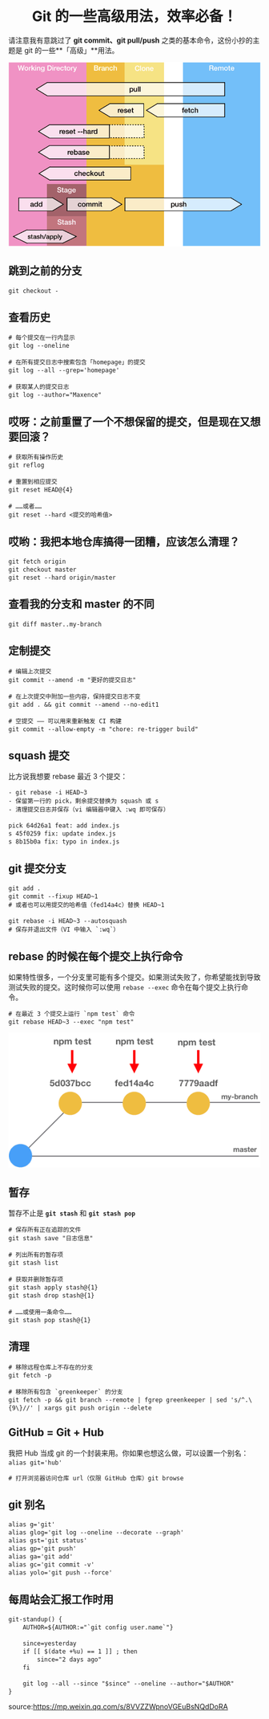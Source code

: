 <h1 align="center">Git 的一些高级用法，效率必备！</h1>

请注意我有意跳过了 **git commit、git pull/push** 之类的基本命令，这份小抄的主题是 git 的一些**「高级」**用法。

![img](./media/640.png)



##    跳到之前的分支

```
git checkout -
```

## 查看历史

```
# 每个提交在一行内显示
git log --oneline

# 在所有提交日志中搜索包含「homepage」的提交
git log --all --grep='homepage'

# 获取某人的提交日志
git log --author="Maxence"
```

## 哎呀：之前重置了一个不想保留的提交，但是现在又想要回滚？

```
# 获取所有操作历史
git reflog

# 重置到相应提交
git reset HEAD@{4}

# ……或者……
git reset --hard <提交的哈希值>
```

## 哎哟：我把本地仓库搞得一团糟，应该怎么清理？

```
git fetch origin
git checkout master
git reset --hard origin/master
```

## 查看我的分支和 master 的不同

```
git diff master..my-branch
```

## 定制提交

```
# 编辑上次提交
git commit --amend -m "更好的提交日志"

# 在上次提交中附加一些内容，保持提交日志不变
git add . && git commit --amend --no-edit1

# 空提交 —— 可以用来重新触发 CI 构建
git commit --allow-empty -m "chore: re-trigger build"
```

## squash 提交

比方说我想要 rebase 最近 3 个提交：

```
- git rebase -i HEAD~3
- 保留第一行的 pick，剩余提交替换为 squash 或 s
- 清理提交日志并保存（vi 编辑器中键入 :wq 即可保存）

pick 64d26a1 feat: add index.js
s 45f0259 fix: update index.js
s 8b15b0a fix: typo in index.js
```

## git 提交分支

```
git add .
git commit --fixup HEAD~1
# 或者也可以用提交的哈希值（fed14a4c）替换 HEAD~1

git rebase -i HEAD~3 --autosquash
# 保存并退出文件（VI 中输入 `:wq`）
```

## rebase 的时候在每个提交上执行命令

如果特性很多，一个分支里可能有多个提交。如果测试失败了，你希望能找到导致测试失败的提交。这时候你可以使用 `rebase --exec` 命令在每个提交上执行命令。

```
# 在最近 3 个提交上运行 `npm test` 命令
git rebase HEAD~3 --exec "npm test"
```

![img](./media/640-20200709190248501.png)





## 暂存

暂存不止是 **`git stash`** 和 **`git stash pop`**` `

```
# 保存所有正在追踪的文件
git stash save "日志信息"

# 列出所有的暂存项
git stash list

# 获取并删除暂存项
git stash apply stash@{1}
git stash drop stash@{1}

# ……或使用一条命令……
git stash pop stash@{1}
```

## 清理

```
# 移除远程仓库上不存在的分支
git fetch -p

# 移除所有包含 `greenkeeper` 的分支
git fetch -p && git branch --remote | fgrep greenkeeper | sed 's/^.\{9\}//' | xargs git push origin --delete
```

## GitHub = Git + Hub

我把 Hub 当成 git 的一个封装来用。你如果也想这么做，可以设置一个别名：`alias git='hub'`

```
# 打开浏览器访问仓库 url（仅限 GitHub 仓库）git browse
```

## git 别名

```
alias g='git'
alias glog='git log --oneline --decorate --graph'
alias gst='git status'
alias gp='git push'
alias ga='git add' 
alias gc='git commit -v'
alias yolo='git push --force'
```

## 每周站会汇报工作时用

```
git-standup() {
    AUTHOR=${AUTHOR:="`git config user.name`"}

    since=yesterday
    if [[ $(date +%u) == 1 ]] ; then
        since="2 days ago"
    fi

    git log --all --since "$since" --oneline --author="$AUTHOR"
}
```

source:https://mp.weixin.qq.com/s/8VVZZWpnoVGEuBsNQdDoRA